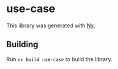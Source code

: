 # use-case

This library was generated with [Nx](https://nx.dev).

## Building

Run `nx build use-case` to build the library.
